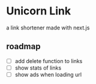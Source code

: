 # Unicorn Link
a link shortener made with next.js

## roadmap
- [ ] add delete function to links
- [ ] show stats of links
- [ ] show ads when loading url
